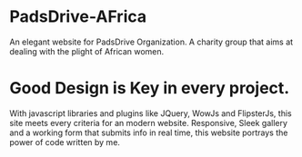 # PadsDrive-AFrica
An elegant website for PadsDrive Organization. A charity group that aims at dealing with the plight of African women.

# Good Design is Key in every project.
With javascript libraries and plugins like JQuery, WowJs and FlipsterJs, this site meets every criteria for an modern website.
Responsive, Sleek gallery and a working form that submits info in real time, this website portrays the power of code written by me.
